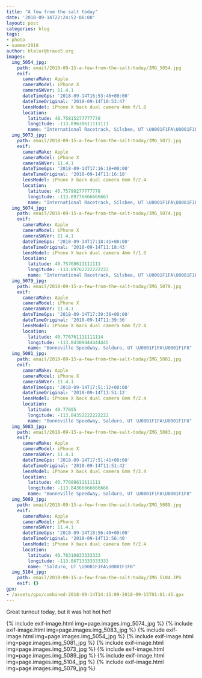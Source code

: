 ```yaml
---
title: "A few from the salt today"
date: '2018-09-14T22:24:52-06:00'
layout: post
categories: blog
tags:
- photo
- summer2018
author: blalor@bravo5.org
images:
  img_5054_jpg:
    path: email/2018-09-15-a-few-from-the-salt-today/IMG_5054.jpg
    exif:
      cameraMake: Apple
      cameraModel: iPhone X
      cameraSWVer: 11.4.1
      dateTimeGps: '2018-09-14T16:53:46+00:00'
      dateTimeOriginal: '2018-09-14T10:53:47'
      lensModel: iPhone X back dual camera 4mm f/1.8
      location:
        latitude: 40.75815277777778
        longitude: -113.89638611111111
        name: "International Racetrack, Silsbee, UT \U0001F1FA\U0001F1F8"
  img_5073_jpg:
    path: email/2018-09-15-a-few-from-the-salt-today/IMG_5073.jpg
    exif:
      cameraMake: Apple
      cameraModel: iPhone X
      cameraSWVer: 11.4.1
      dateTimeGps: '2018-09-14T17:16:18+00:00'
      dateTimeOriginal: '2018-09-14T11:16:18'
      lensModel: iPhone X back dual camera 6mm f/2.4
      location:
        latitude: 40.75790277777778
        longitude: -113.89776666666667
        name: "International Racetrack, Silsbee, UT \U0001F1FA\U0001F1F8"
  img_5074_jpg:
    path: email/2018-09-15-a-few-from-the-salt-today/IMG_5074.jpg
    exif:
      cameraMake: Apple
      cameraModel: iPhone X
      cameraSWVer: 11.4.1
      dateTimeGps: '2018-09-14T17:18:41+00:00'
      dateTimeOriginal: '2018-09-14T11:18:43'
      lensModel: iPhone X back dual camera 4mm f/1.8
      location:
        latitude: 40.75768611111111
        longitude: -113.89762222222222
        name: "International Racetrack, Silsbee, UT \U0001F1FA\U0001F1F8"
  img_5079_jpg:
    path: email/2018-09-15-a-few-from-the-salt-today/IMG_5079.jpg
    exif:
      cameraMake: Apple
      cameraModel: iPhone X
      cameraSWVer: 11.4.1
      dateTimeGps: '2018-09-14T17:39:36+00:00'
      dateTimeOriginal: '2018-09-14T11:39:36'
      lensModel: iPhone X back dual camera 6mm f/2.4
      location:
        latitude: 40.776761111111114
        longitude: -113.84309444444445
        name: "Bonneville Speedway, Salduro, UT \U0001F1FA\U0001F1F8"
  img_5081_jpg:
    path: email/2018-09-15-a-few-from-the-salt-today/IMG_5081.jpg
    exif:
      cameraMake: Apple
      cameraModel: iPhone X
      cameraSWVer: 11.4.1
      dateTimeGps: '2018-09-14T17:51:12+00:00'
      dateTimeOriginal: '2018-09-14T11:51:12'
      lensModel: iPhone X back dual camera 6mm f/2.4
      location:
        latitude: 40.77695
        longitude: -113.84352222222222
        name: "Bonneville Speedway, Salduro, UT \U0001F1FA\U0001F1F8"
  img_5083_jpg:
    path: email/2018-09-15-a-few-from-the-salt-today/IMG_5083.jpg
    exif:
      cameraMake: Apple
      cameraModel: iPhone X
      cameraSWVer: 11.4.1
      dateTimeGps: '2018-09-14T17:51:41+00:00'
      dateTimeOriginal: '2018-09-14T11:51:42'
      lensModel: iPhone X back dual camera 6mm f/2.4
      location:
        latitude: 40.77688611111111
        longitude: -113.84366666666666
        name: "Bonneville Speedway, Salduro, UT \U0001F1FA\U0001F1F8"
  img_5089_jpg:
    path: email/2018-09-15-a-few-from-the-salt-today/IMG_5089.jpg
    exif:
      cameraMake: Apple
      cameraModel: iPhone X
      cameraSWVer: 11.4.1
      dateTimeGps: '2018-09-14T18:56:40+00:00'
      dateTimeOriginal: '2018-09-14T12:56:40'
      lensModel: iPhone X back dual camera 6mm f/2.4
      location:
        latitude: 40.78310833333333
        longitude: -113.86713333333333
        name: "Salduro, UT \U0001F1FA\U0001F1F8"
  img_5104_jpg:
    path: email/2018-09-15-a-few-from-the-salt-today/IMG_5104.JPG
    exif: {}
gpx:
- /assets/gpx/combined-2018-09-14T14:15:09-2018-09-15T01:01:45.gpx
---
```


Great turnout today, but it was hot hot hot!

{% include exif-image.html img=page.images.img_5074_jpg %}
{% include exif-image.html img=page.images.img_5083_jpg %}
{% include exif-image.html img=page.images.img_5054_jpg %}
{% include exif-image.html img=page.images.img_5081_jpg %}
{% include exif-image.html img=page.images.img_5073_jpg %}
{% include exif-image.html img=page.images.img_5089_jpg %}
{% include exif-image.html img=page.images.img_5104_jpg %}
{% include exif-image.html img=page.images.img_5079_jpg %}
